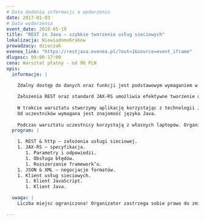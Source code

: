 ```yaml
---
# Data dodania informacji o wydarzeniu
date: 2017-01-03
# Data wydarzenia
event_date: 2018-05-19
title: "REST in Java – szybkie tworzenie usług sieciowych"
lokalizacja: NiewiadomoKrakow
prowadzacy: dzierzak
evenea_link: "https://restjava.evenea.pl/?out=1&source=event_iframe"
dlugosc: 09:00-17:00
cena: Warsztat płatny - od 96 PLN
opis:
  informacje: |
    
    Zdalny dostęp do danych oraz funkcji jest podstawowym wymaganiem w większości nowoczesnych systemów. Skupieni na realizacji logiki biznesowej potrzebujemy platformy realizującej techniczne aspekty usług sieciowych. 

    Założenia REST oraz standard JAX-RS umożliwia efektywne tworzenie usług w języku Java. Prostota konfiguracji oraz możliwość integracji z pozostałymi technologiami Java Enterprise Edition czynią ją popularnym wyborem.
    
    W trakcie warsztatu stworzymy aplikację korzystając z technologii JAX-RS dzięki czemu nauczymy się efektywnie realizować standardowe wymagania.
    Od uczestników wymagana jest znajomość języka Java.
    
    Podczas warsztatu uczestnicy korzystają z własnych laptopów. Organizator zapewnia kawę herbatę oraz pizzę w porze lunchowej.
  program: |

    1. REST & http – założenia usługi sieciowej.
    1. JAX-RS – specyfikacja. 
       1. Parametry i odpowiedzi.
       1. Obsługa błędów.
       1. Rozszerzanie framework’u.
    1. JSON & XML – negocjacje formatów.
    1. Klient usług sieciowych.
       1. Klient JavaScript.
       1. Klient Java.

  uwaga: |
    Liczba miejsc ograniczona! Organizator zastrzega sobie prawo do zmiany lokalizacji wydarzenia oraz jego odwołania w przypadku niezgłoszenia się minimalnej liczby uczestników.

---
```

